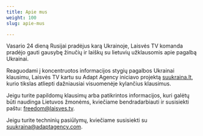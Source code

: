 ```yaml
---
title: Apie mus
weight: 100
slug: apie-mus

---
```

Vasario 24 dieną Rusijai pradėjus karą Ukrainoje, Laisvės TV komanda pradėjo gauti gausybę žinučių ir laiškų su lietuvių užklausomis apie pagalbą Ukrainai.

Reaguodami į koncentruotos informacijos stygių pagalbos Ukrainai klausimu, Laisvės TV kartu su Adapt Agency iniciavo projektą [suukraina.lt](https://suukraina.lt/), kurio tikslas atliepti dažniausiai visuomenėje kylančius klausimus.

Jeigu turite papildomų klausimų arba patikrintos informacijos, kuri galėtų būti naudinga Lietuvos žmonėms, kviečiame bendradarbiauti ir susisiekti paštu: [freedom@laisves.tv](mailto:freedom@laisves.tv).

Jeigu turite techninių pasiūlymų, kviečiame susisiekti su [suukraina@adaptagency.com](mailto:suukraina@adaptagency.com).